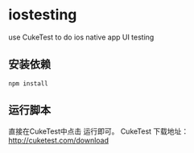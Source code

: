 # iostesting
use CukeTest to do ios native app UI testing

## 安装依赖
```
npm install
```
## 运行脚本

直接在CukeTest中点击 运行即可。
CukeTest 下载地址：http://cuketest.com/download

